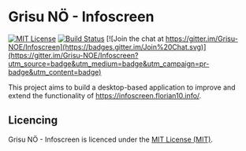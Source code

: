 Grisu NÖ - Infoscreen
============
[![MIT License][license-image]][license-url] [![Build Status][vsonline-image]][vsonline-url] [![Join the chat at https://gitter.im/Grisu-NOE/Infoscreen](https://badges.gitter.im/Join%20Chat.svg)](https://gitter.im/Grisu-NOE/Infoscreen?utm_source=badge&utm_medium=badge&utm_campaign=pr-badge&utm_content=badge)

This project aims to build a desktop-based application to improve and extend the functionality of https://infoscreen.florian10.info/.

Licencing
---------

Grisu NÖ - Infoscreen is licenced under the [MIT License (MIT)](LICENSE).

[license-image]: https://img.shields.io/badge/license-MIT-blue.svg
[license-url]: LICENSE

[vsonline-url]: https://grisu-noe.visualstudio.com/DefaultCollection/Infoscreen
[vsonline-image]: https://grisu-noe.visualstudio.com/DefaultCollection/_apis/public/build/definitions/91b44015-3819-4981-9e5f-67b8f5f0b585/2/badge
